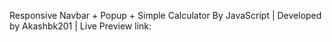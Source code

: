 Responsive Navbar + Popup + Simple Calculator By JavaScript | Developed by Akashbk201 | Live Preview link: 
